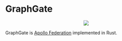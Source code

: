 # GraphGate

<div align="center">
  <!-- CI -->
  <img src="https://gitlab.com/oss47/graphgate/badges/master/pipeline.svg" />
</div>

GraphGate is [Apollo Federation](https://www.apollographql.com/apollo-federation) implemented in Rust.
